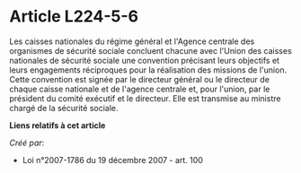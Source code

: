 # Article L224-5-6

Les caisses nationales du régime général et l'Agence centrale des organismes de sécurité sociale concluent chacune avec
l'Union des caisses nationales de sécurité sociale une convention précisant leurs objectifs et leurs engagements réciproques
pour la réalisation des missions de l'union. Cette convention est signée par le directeur général ou le directeur de chaque
caisse nationale et de l'agence centrale et, pour l'union, par le président du comité exécutif et le directeur. Elle est
transmise au ministre chargé de la sécurité sociale.

**Liens relatifs à cet article**

_Créé par_:

  - Loi n°2007-1786 du 19 décembre 2007 - art. 100
